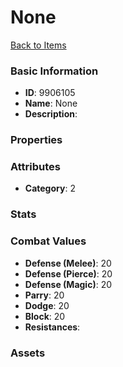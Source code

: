 # None



[Back to Items](../items.md)

### Basic Information

- **ID**: 9906105
- **Name**: None
- **Description**: 

### Properties


### Attributes

- **Category**: 2

### Stats


### Combat Values

- **Defense (Melee)**: 20
- **Defense (Pierce)**: 20
- **Defense (Magic)**: 20
- **Parry**: 20
- **Dodge**: 20
- **Block**: 20
- **Resistances**: 

### Assets


